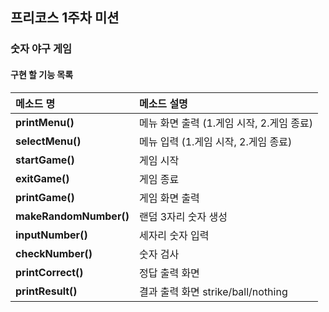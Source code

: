 ## 프리코스 1주차 미션
### 숫자 야구 게임
#### 구현 할 기능 목록
  |메소드 명|메소드 설명|
  |:----|:----|
  |**printMenu()**|메뉴 화면 출력 (1.게임 시작, 2.게임 종료)|
  |**selectMenu()**|메뉴 입력 (1.게임 시작, 2.게임 종료)|
  |**startGame()**|게임 시작|
  |**exitGame()**|게임 종료|
  |**printGame()**|게임 화면 출력|
  |**makeRandomNumber()**|랜덤 3자리 숫자 생성|
  |**inputNumber()**|세자리 숫자 입력|
  |**checkNumber()**|숫자 검사|
  |**printCorrect()**|정답 출력 화면|
  |**printResult()**|결과 출력 화면 strike/ball/nothing|

  
  
  
